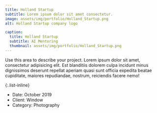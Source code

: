 ```yaml
---
title: Holland Startup
subtitle: Lorem ipsum dolor sit amet consectetur.
image: assets/img/portfolio/Holland_Startup.png
alt: Holland Startup company logo

caption:
  title: Holland Startup
  subtitle: AI Mentoring
  thumbnail: assets/img/portfolio/Holland_Startup.png
---
```

Use this area to describe your project. Lorem ipsum dolor sit amet, consectetur adipisicing elit. Est blanditiis dolorem culpa incidunt minus dignissimos deserunt repellat aperiam quasi sunt officia expedita beatae cupiditate, maiores repudiandae, nostrum, reiciendis facere nemo!

{:.list-inline}
- Date: October 2019
- Client: Window
- Category: Photography

